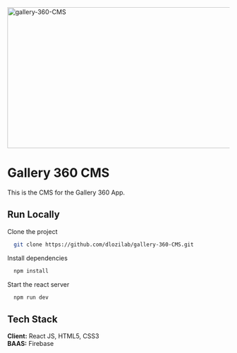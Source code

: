 <img src="https://socialify.git.ci/dlozilab/gallery-360-CMS/image?language=1&owner=1&name=1&stargazers=1&theme=Light" alt="gallery-360-CMS" width="640" height="320" />

# Gallery 360 CMS

<p>This is the CMS for the Gallery 360 App.</p>

## Run Locally

Clone the project

```bash
  git clone https://github.com/dlozilab/gallery-360-CMS.git
```

Install dependencies

```bash
  npm install
```

Start the react server

```bash
  npm run dev
```


## Tech Stack

**Client:** React JS, HTML5, CSS3 <br>
**BAAS:** Firebase
